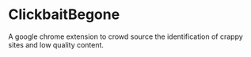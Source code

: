# ClickbaitBegone
A google chrome extension to crowd source the identification of crappy sites and low quality content.
